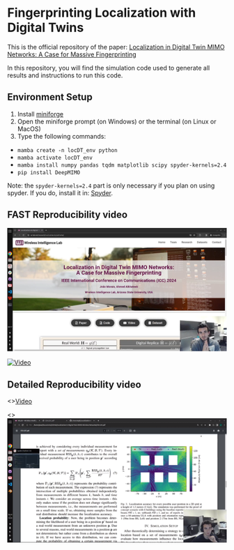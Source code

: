 # Fingerprinting Localization with Digital Twins
This is the official repository of the paper: [Localization in Digital Twin MIMO Networks: A Case for Massive Fingerprinting](https://arxiv.org/abs/2403.09614)

In this repository, you will find the simulation code used to generate all results and instructions to run this code. 

## Environment Setup

1. Install [miniforge](https://github.com/conda-forge/miniforge) 
2. Open the miniforge prompt (on Windows) or the terminal (on Linux or MacOS)
3. Type the following commands:
- `mamba create -n locDT_env python`
- `mamba activate locDT_env`
- `mamba install numpy pandas tqdm matplotlib scipy spyder-kernels=2.4`
- `pip install DeepMIMO`

Note: the `spyder-kernels=2.4` part is only necessary if you plan on using spyder. If you do, install it in: [Spyder](https://www.spyder-ide.org/).


## FAST Reproducibility video

[![Video](/cover_imgs/fast_video_cover.png)](https://www.youtube.com/watch?v=DqulEtmGTDc)

[![Video](https://img.youtube.com/vi/DqulEtmGTDc/0.jpg)](https://www.youtube.com/watch?v=DqulEtmGTDc)

## Detailed Reproducibility video

<>[Video](https://youtu.be/abHSQB5BlX4)

<>![img](/video_cover.png)
